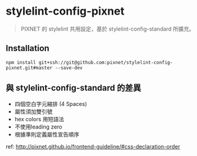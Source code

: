 # stylelint-config-pixnet

> PIXNET 的 stylelint 共用設定，基於 stylelint-config-standard 所擴充。

## Installation

```
npm install git+ssh://git@github.com:pixnet/stylelint-config-pixnet.git#master --save-dev
```

## 與 stylelint-config-standard 的差異

- 四個空白字元縮排 (4 Spaces)
- 屬性須加雙引號
- hex colors 用短語法
- 不使用leading zero
- 根據準則定義屬性宣告順序

ref: http://pixnet.github.io/frontend-guideline/#css-declaration-order
